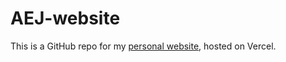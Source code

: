 # AEJ-website
This is a GitHub repo for my [personal website](https://aej-website.vercel.app/), hosted on Vercel.
